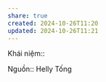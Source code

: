 ```yaml
---
share: true
created: 2024-10-26T11:20
updated: 2024-10-26T11:21
---
```

Khái niệm:: 

Nguồn:: Helly Tống